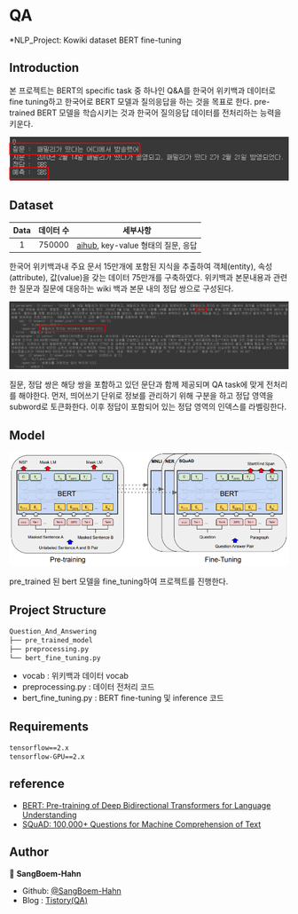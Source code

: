 # QA
*NLP_Project: Kowiki dataset BERT fine-tuning

## Introduction

본 프로젝트는 BERT의 specific task 중 하나인 Q&A를 한국어 위키백과 데이터로 fine tuning하고 한국어로 BERT 모델과 질의응답을 하는 것을 목표로 한다. pre-trained BERT 모델을 학습시키는 것과 한국어 질의응답 데이터를 전처리하는 능력을 키운다.

![predict](./assests/QA.png)


## Dataset

|Data|데이터 수|세부사항|
|:-:|:-:|:-:|
|1|750000|[aihub](https://aihub.or.kr/aihubdata/data/view.do?currMenu=115&topMenu=100&aihubDataSe=realm&dataSetSn=106), key-value 형태의 질문, 응답|


한국어 위키백과내 주요 문서 15만개에 포함된 지식을 추출하여 객체(entity), 속성(attribute), 값(value)을 갖는 데이터 75만개를 구축하였다. 위키백과 본문내용과 관련한 질문과 질문에 대응하는 wiki 백과 본문 내의 정답 쌍으로 구성된다.

![predict](./assests/data.png)

질문, 정답 쌍은 해당 쌍을 포함하고 있던 문단과 함께 제공되며 QA task에 맞게 전처리를 해야한다. 먼저, 띄어쓰기 단위로 정보를 관리하기 위해 구분을 하고 정답 영역을 subword로 토큰화한다. 이후 정답이 포함되어 있는 정답 영역의 인덱스를 라벨링한다.

## Model

![predict](./assests/model.png)

pre_trained 된 bert 모델을 fine_tuning하여 프로젝트를 진행한다. 


## Project Structure

```
Question_And_Answering
├── pre_trained_model
├── preprocessing.py
└── bert_fine_tuning.py
```

- vocab : 위키백과 데이터 vocab
- preprocessing.py : 데이터 전처리 코드
- bert_fine_tuning.py : BERT fine-tuning 및 inference 코드


## Requirements
```
tensorflow==2.x
tensorflow-GPU==2.x
```

## reference
- [BERT: Pre-training of Deep Bidirectional Transformers for
Language Understanding](https://arxiv.org/pdf/1810.04805.pdf)
- [SQuAD: 100,000+ Questions for Machine Comprehension of Text](https://arxiv.org/pdf/1606.05250.pdf)

## Author

👤 **SangBoem-Hahn**

- Github: [@SangBoem-Hahn](https://github.com/SangBeom-Hahn)
- Blog : [Tistory(QA)](https://hsb422.tistory.com/entry/AI-hub%EC%9D%98-%EC%9D%BC%EB%B0%98%EC%83%81%EC%8B%9D-%EB%8D%B0%EC%9D%B4%ED%84%B0%EB%A5%BC-%ED%99%9C%EC%9A%A9%ED%95%9C-Question-Answering)
